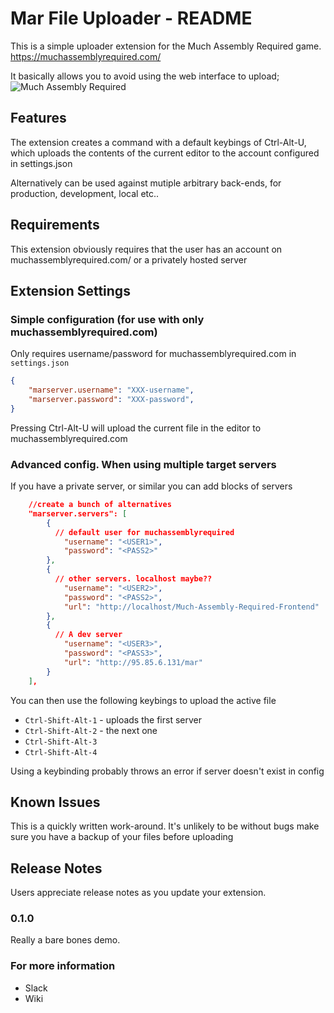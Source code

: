 
# Mar File Uploader - README

This is a simple uploader extension for the Much Assembly Required game.
https://muchassemblyrequired.com/

It basically allows you to avoid using the web interface to upload;
![Much Assembly Required](https://i.imgur.com/30GJEQD.png)

## Features

The extension creates a command with a default keybings of Ctrl-Alt-U, which 
uploads the contents of the current editor to the account configured in 
settings.json

Alternatively can be used against mutiple arbitrary back-ends, for production,
development, local etc..

## Requirements

This extension obviously requires that the user has an account on 
muchassemblyrequired.com/ or a privately hosted server

## Extension Settings

### Simple configuration (for use with only muchassemblyrequired.com)

Only requires username/password for muchassemblyrequired.com in `settings.json`

```json
{
    "marserver.username": "XXX-username",
    "marserver.password": "XXX-password",
}
```
Pressing Ctrl-Alt-U will upload the current file in the editor to muchassemblyrequired.com

### Advanced config. When using multiple target servers

If you have a private server, or similar you can add blocks of servers

```json
    //create a bunch of alternatives
    "marserver.servers": [
        {
          // default user for muchassemblyrequired
            "username": "<USER1>",
            "password": "<PASS2>"
        },
        {
          // other servers. localhost maybe??
            "username": "<USER2>",
            "password": "<PASS2>",
            "url": "http://localhost/Much-Assembly-Required-Frontend"
        },
        {
          // A dev server
            "username": "<USER3>",
            "password": "<PASS3>",
            "url": "http://95.85.6.131/mar"
        }
    ],
```

You can then use the following keybings to upload the active file

 * `Ctrl-Shift-Alt-1` - uploads the first server
 * `Ctrl-Shift-Alt-2` - the next one
 * `Ctrl-Shift-Alt-3`
 * `Ctrl-Shift-Alt-4`
 
 Using a keybinding probably throws an error if server doesn't exist in config

## Known Issues

This is a quickly written work-around. It's unlikely to be without bugs
make sure you have a backup of your files before uploading

## Release Notes

Users appreciate release notes as you update your extension.


### 0.1.0

Really a bare bones demo.


### For more information

* Slack
* Wiki

